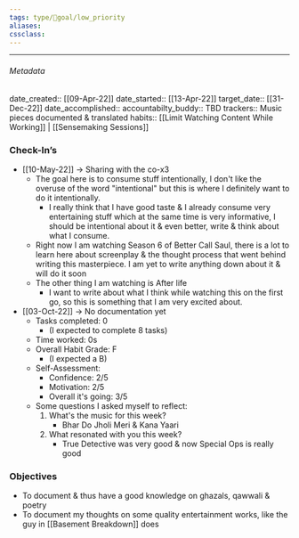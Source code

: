 ```yaml
---
tags: type/🎯goal/low_priority  
aliases:
cssclass: 
---
```

---

###### Metadata 
date_created:: [[09-Apr-22]]
date_started:: [[13-Apr-22]]
target_date:: [[31-Dec-22]]
date_accomplished::
accountabilty_buddy:: TBD
trackers:: Music pieces documented & translated
habits:: [[Limit Watching Content While Working]] | [[Sensemaking Sessions]]

### Check-In’s
- [[10-May-22]] → Sharing with the co-x3
	- The goal here is to consume stuff intentionally, I don't like the overuse of the word "intentional" but this is where I definitely want to do it intentionally.
		- I really think that I have good taste & I already consume very entertaining stuff which at the same time is very informative, I should be intentional about it & even better, write & think about what I consume.
	- Right now I am watching Season 6 of Better Call Saul, there is a lot to learn here about screenplay & the thought process that went behind writing this masterpiece. I am yet to write anything down about it & will do it soon
	- The other thing I am watching is After life
		- I want to write about what I think while watching this on the first go, so this is something that I am very excited about.
- [[03-Oct-22]] → No documentation yet
	- Tasks completed: 0  
		- (I expected to complete 8 tasks)  
	- Time worked: 0s  
	- Overall Habit Grade: F  
		- (I expected a B)  
	- Self-Assessment:  
		- Confidence: 2/5  
		- Motivation: 2/5  
		- Overall it's going: 3/5  
	- Some questions I asked myself to reflect:  
		1. What's the music for this week?  
			- Bhar Do Jholi Meri & Kana Yaari  
		2. What resonated with you this week?  
			- True Detective was very good & now Special Ops is really good
### Objectives
- To document & thus have a good knowledge on ghazals, qawwali & poetry
- To document my thoughts on some quality entertainment works, like the guy in [[Basement Breakdown]] does




